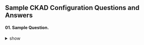 ## Sample CKAD Configuration Questions and Answers

#### 01. Sample Question.

<details><summary>show</summary>
<p>

